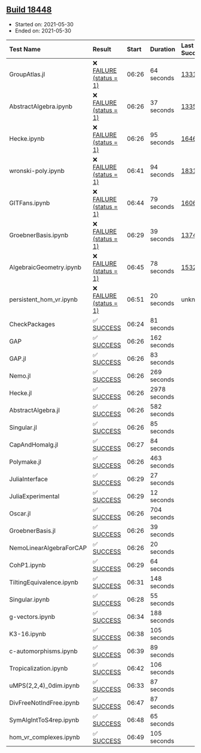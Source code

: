 ## [Build 18448](https://oscarci.mathematik.uni-kl.de/job/oscar/18448/)

* Started on: 2021-05-30
* Ended on: 2021-05-30

| Test Name    | Result | Start | Duration | Last Success | First Failure |
|:-------------|:-------|:------|:---------|:-------------|:--------------|
| GroupAtlas.jl | ❌ [FAILURE (status = 1)](https://oscarci.mathematik.uni-kl.de/job/oscar/18448/artifact/logs/build-18448/GroupAtlas.jl.log) | 06:26 | 64 seconds | [13311](https://oscarci.mathematik.uni-kl.de/job/oscar/13311/) | [13312](https://oscarci.mathematik.uni-kl.de/job/oscar/13312/) |
| AbstractAlgebra.ipynb | ❌ [FAILURE (status = 1)](https://oscarci.mathematik.uni-kl.de/job/oscar/18448/artifact/logs/build-18448/AbstractAlgebra.ipynb.log) | 06:26 | 37 seconds | [13355](https://oscarci.mathematik.uni-kl.de/job/oscar/13355/) | [13356](https://oscarci.mathematik.uni-kl.de/job/oscar/13356/) |
| Hecke.ipynb | ❌ [FAILURE (status = 1)](https://oscarci.mathematik.uni-kl.de/job/oscar/18448/artifact/logs/build-18448/Hecke.ipynb.log) | 06:26 | 95 seconds | [16463](https://oscarci.mathematik.uni-kl.de/job/oscar/16463/) | [16464](https://oscarci.mathematik.uni-kl.de/job/oscar/16464/) |
| wronski-poly.ipynb | ❌ [FAILURE (status = 1)](https://oscarci.mathematik.uni-kl.de/job/oscar/18448/artifact/logs/build-18448/wronski-poly.ipynb.log) | 06:41 | 94 seconds | [18314](https://oscarci.mathematik.uni-kl.de/job/oscar/18314/) | [18315](https://oscarci.mathematik.uni-kl.de/job/oscar/18315/) |
| GITFans.ipynb | ❌ [FAILURE (status = 1)](https://oscarci.mathematik.uni-kl.de/job/oscar/18448/artifact/logs/build-18448/GITFans.ipynb.log) | 06:44 | 79 seconds | [16068](https://oscarci.mathematik.uni-kl.de/job/oscar/16068/) | [16069](https://oscarci.mathematik.uni-kl.de/job/oscar/16069/) |
| GroebnerBasis.ipynb | ❌ [FAILURE (status = 1)](https://oscarci.mathematik.uni-kl.de/job/oscar/18448/artifact/logs/build-18448/GroebnerBasis.ipynb.log) | 06:29 | 39 seconds | [13748](https://oscarci.mathematik.uni-kl.de/job/oscar/13748/) | [13749](https://oscarci.mathematik.uni-kl.de/job/oscar/13749/) |
| AlgebraicGeometry.ipynb | ❌ [FAILURE (status = 1)](https://oscarci.mathematik.uni-kl.de/job/oscar/18448/artifact/logs/build-18448/AlgebraicGeometry.ipynb.log) | 06:45 | 78 seconds | [15322](https://oscarci.mathematik.uni-kl.de/job/oscar/15322/) | [15323](https://oscarci.mathematik.uni-kl.de/job/oscar/15323/) |
| persistent_hom_vr.ipynb | ❌ [FAILURE (status = 1)](https://oscarci.mathematik.uni-kl.de/job/oscar/18448/artifact/logs/build-18448/persistent_hom_vr.ipynb.log) | 06:51 | 20 seconds | unknown | unknown |
| CheckPackages | ✅ [SUCCESS](https://oscarci.mathematik.uni-kl.de/job/oscar/18448/artifact/logs/build-18448/CheckPackages.log) | 06:24 | 81 seconds |  |  |
| GAP | ✅ [SUCCESS](https://oscarci.mathematik.uni-kl.de/job/oscar/18448/artifact/logs/build-18448/GAP.log) | 06:26 | 162 seconds |  |  |
| GAP.jl | ✅ [SUCCESS](https://oscarci.mathematik.uni-kl.de/job/oscar/18448/artifact/logs/build-18448/GAP.jl.log) | 06:26 | 83 seconds |  |  |
| Nemo.jl | ✅ [SUCCESS](https://oscarci.mathematik.uni-kl.de/job/oscar/18448/artifact/logs/build-18448/Nemo.jl.log) | 06:26 | 269 seconds |  |  |
| Hecke.jl | ✅ [SUCCESS](https://oscarci.mathematik.uni-kl.de/job/oscar/18448/artifact/logs/build-18448/Hecke.jl.log) | 06:26 | 2978 seconds |  |  |
| AbstractAlgebra.jl | ✅ [SUCCESS](https://oscarci.mathematik.uni-kl.de/job/oscar/18448/artifact/logs/build-18448/AbstractAlgebra.jl.log) | 06:26 | 582 seconds |  |  |
| Singular.jl | ✅ [SUCCESS](https://oscarci.mathematik.uni-kl.de/job/oscar/18448/artifact/logs/build-18448/Singular.jl.log) | 06:26 | 85 seconds |  |  |
| CapAndHomalg.jl | ✅ [SUCCESS](https://oscarci.mathematik.uni-kl.de/job/oscar/18448/artifact/logs/build-18448/CapAndHomalg.jl.log) | 06:27 | 84 seconds |  |  |
| Polymake.jl | ✅ [SUCCESS](https://oscarci.mathematik.uni-kl.de/job/oscar/18448/artifact/logs/build-18448/Polymake.jl.log) | 06:26 | 463 seconds |  |  |
| JuliaInterface | ✅ [SUCCESS](https://oscarci.mathematik.uni-kl.de/job/oscar/18448/artifact/logs/build-18448/JuliaInterface.log) | 06:29 | 27 seconds |  |  |
| JuliaExperimental | ✅ [SUCCESS](https://oscarci.mathematik.uni-kl.de/job/oscar/18448/artifact/logs/build-18448/JuliaExperimental.log) | 06:29 | 12 seconds |  |  |
| Oscar.jl | ✅ [SUCCESS](https://oscarci.mathematik.uni-kl.de/job/oscar/18448/artifact/logs/build-18448/Oscar.jl.log) | 06:26 | 704 seconds |  |  |
| GroebnerBasis.jl | ✅ [SUCCESS](https://oscarci.mathematik.uni-kl.de/job/oscar/18448/artifact/logs/build-18448/GroebnerBasis.jl.log) | 06:26 | 39 seconds |  |  |
| NemoLinearAlgebraForCAP | ✅ [SUCCESS](https://oscarci.mathematik.uni-kl.de/job/oscar/18448/artifact/logs/build-18448/NemoLinearAlgebraForCAP.log) | 06:26 | 20 seconds |  |  |
| CohP1.ipynb | ✅ [SUCCESS](https://oscarci.mathematik.uni-kl.de/job/oscar/18448/artifact/logs/build-18448/CohP1.ipynb.log) | 06:29 | 64 seconds |  |  |
| TiltingEquivalence.ipynb | ✅ [SUCCESS](https://oscarci.mathematik.uni-kl.de/job/oscar/18448/artifact/logs/build-18448/TiltingEquivalence.ipynb.log) | 06:31 | 148 seconds |  |  |
| Singular.ipynb | ✅ [SUCCESS](https://oscarci.mathematik.uni-kl.de/job/oscar/18448/artifact/logs/build-18448/Singular.ipynb.log) | 06:28 | 55 seconds |  |  |
| g-vectors.ipynb | ✅ [SUCCESS](https://oscarci.mathematik.uni-kl.de/job/oscar/18448/artifact/logs/build-18448/g-vectors.ipynb.log) | 06:34 | 188 seconds |  |  |
| K3-16.ipynb | ✅ [SUCCESS](https://oscarci.mathematik.uni-kl.de/job/oscar/18448/artifact/logs/build-18448/K3-16.ipynb.log) | 06:38 | 105 seconds |  |  |
| c-automorphisms.ipynb | ✅ [SUCCESS](https://oscarci.mathematik.uni-kl.de/job/oscar/18448/artifact/logs/build-18448/c-automorphisms.ipynb.log) | 06:39 | 89 seconds |  |  |
| Tropicalization.ipynb | ✅ [SUCCESS](https://oscarci.mathematik.uni-kl.de/job/oscar/18448/artifact/logs/build-18448/Tropicalization.ipynb.log) | 06:42 | 106 seconds |  |  |
| uMPS(2,2,4)_0dim.ipynb | ✅ [SUCCESS](https://oscarci.mathematik.uni-kl.de/job/oscar/18448/artifact/logs/build-18448/uMPS-2-2-4-_0dim.ipynb.log) | 06:33 | 87 seconds |  |  |
| DivFreeNotIndFree.ipynb | ✅ [SUCCESS](https://oscarci.mathematik.uni-kl.de/job/oscar/18448/artifact/logs/build-18448/DivFreeNotIndFree.ipynb.log) | 06:47 | 87 seconds |  |  |
| SymAlgIntToS4rep.ipynb | ✅ [SUCCESS](https://oscarci.mathematik.uni-kl.de/job/oscar/18448/artifact/logs/build-18448/SymAlgIntToS4rep.ipynb.log) | 06:48 | 65 seconds |  |  |
| hom_vr_complexes.ipynb | ✅ [SUCCESS](https://oscarci.mathematik.uni-kl.de/job/oscar/18448/artifact/logs/build-18448/hom_vr_complexes.ipynb.log) | 06:49 | 105 seconds |  |  |
